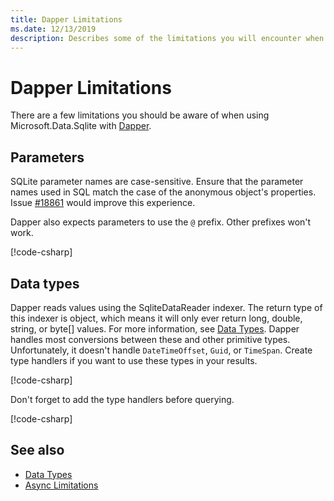 ```yaml
---
title: Dapper Limitations
ms.date: 12/13/2019
description: Describes some of the limitations you will encounter when using Dapper.
---
```

# Dapper Limitations

There are a few limitations you should be aware of when using Microsoft.Data.Sqlite with [Dapper](https://stackexchange.github.io/Dapper/).

## Parameters

SQLite parameter names are case-sensitive. Ensure that the parameter names used in SQL match the case of the anonymous object's properties. Issue [#18861](https://github.com/aspnet/EntityFrameworkCore/issues/18861) would improve this experience.

Dapper also expects parameters to use the `@` prefix. Other prefixes won't work.

[!code-csharp[](../../../../samples/snippets/standard/data/sqlite/DapperSample/Program.cs?name=snippet_Parameter)]

## Data types

Dapper reads values using the SqliteDataReader indexer. The return type of this indexer is object, which means it will only ever return long, double, string, or byte[] values. For more information, see [Data Types](data-types.md). Dapper handles most conversions between these and other primitive types. Unfortunately, it doesn't handle `DateTimeOffset`, `Guid`, or `TimeSpan`. Create type handlers if you want to use these types in your results.

[!code-csharp[](../../../../samples/snippets/standard/data/sqlite/DapperSample/Program.cs?name=snippet_TypeHandlers)]

Don't forget to add the type handlers before querying.

[!code-csharp[](../../../../samples/snippets/standard/data/sqlite/DapperSample/Program.cs?name=snippet_AddTypeHandlers)]

## See also

* [Data Types](data-types.md)
* [Async Limitations](async.md)
